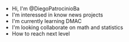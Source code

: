 <!---
DiegoPatrocinioBa/DiegoPatrocinioBa is a ✨ special ✨ repository because its `README.md` (this file) appears on your GitHub profile.
You can click the Preview link to take a look at your changes.
--->
- Hi, I'm @DiegoPatrocinioBa
- I'm interessed in know news projects
- I'm currently learning DMAC
- I'm looking collaborate on math and statistics
- How to reach next level
